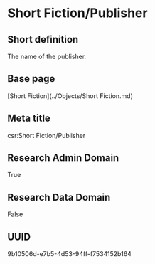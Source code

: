 # Short Fiction/Publisher
## Short definition
The name of the publisher.
## Base page
[Short Fiction](../Objects/Short Fiction.md)
## Meta title
csr:Short Fiction/Publisher
## Research Admin Domain
True
## Research Data Domain
False
## UUID
9b10506d-e7b5-4d53-94ff-f7534152b164
